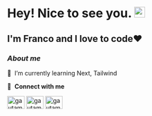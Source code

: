 #  Hey! Nice to see you. <img src="https://media.giphy.com/media/hvRJCLFzcasrR4ia7z/giphy.gif" width="25px">
## I'm Franco and I love to code♥

### _About me_

🌱 &nbsp;I’m currently learning Next, Tailwind

🔗 &nbsp;**Connect with me**
<p align="left">

<a href="https://twitter.com/larsenfranco" target="blank"><img align="center" src="https://raw.githubusercontent.com/rahuldkjain/github-profile-readme-generator/master/src/images/icons/Social/twitter.svg" alt="gautamkrishnar" height="30" width="40" /></a>
<a href="https://linkedin.com/in/martinezfranco1808/" target="blank"><img align="center" src="https://raw.githubusercontent.com/rahuldkjain/github-profile-readme-generator/master/src/images/icons/Social/linked-in-alt.svg" alt="gautamkrishnar" height="30" width="40" /></a>
<a href="https://instagram.com/_franlarsen" target="blank"><img align="center" src="https://raw.githubusercontent.com/rahuldkjain/github-profile-readme-generator/master/src/images/icons/Social/instagram.svg" alt="gautamkrishnar" height="30" width="40" /></a>
